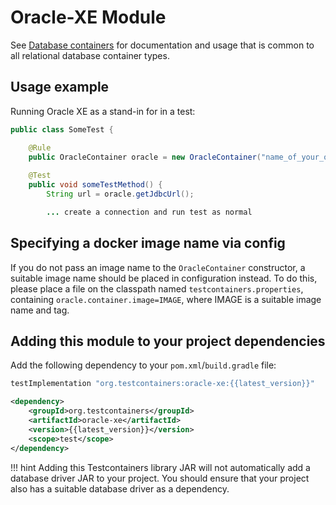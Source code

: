 # Oracle-XE Module

See [Database containers](./index.md) for documentation and usage that is common to all relational database container types.

## Usage example

Running Oracle XE as a stand-in for in a test:

```java
public class SomeTest {

    @Rule
    public OracleContainer oracle = new OracleContainer("name_of_your_oracle_xe_image");
    
    @Test
    public void someTestMethod() {
        String url = oracle.getJdbcUrl();

        ... create a connection and run test as normal
```

## Specifying a docker image name via config

If you do not pass an image name to the `OracleContainer` constructor, a suitable image name should be placed in
configuration instead.
To do this, please place a file on the classpath named `testcontainers.properties`,
containing `oracle.container.image=IMAGE`, where IMAGE is a suitable image name and tag.

## Adding this module to your project dependencies

Add the following dependency to your `pom.xml`/`build.gradle` file:

```groovy tab='Gradle'
testImplementation "org.testcontainers:oracle-xe:{{latest_version}}"
```

```xml tab='Maven'
<dependency>
    <groupId>org.testcontainers</groupId>
    <artifactId>oracle-xe</artifactId>
    <version>{{latest_version}}</version>
    <scope>test</scope>
</dependency>
```

!!! hint
    Adding this Testcontainers library JAR will not automatically add a database driver JAR to your project. You should ensure that your project also has a suitable database driver as a dependency.


